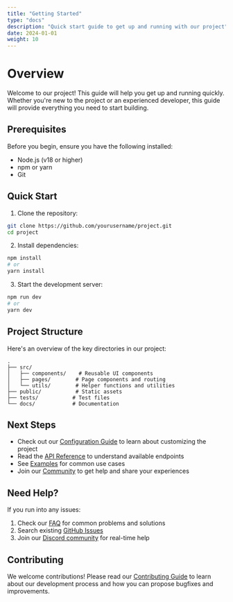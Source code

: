```yaml
---
title: "Getting Started"
type: "docs" 
description: "Quick start guide to get up and running with our project"
date: 2024-01-01
weight: 10
---
```


# Overview

Welcome to our project! This guide will help you get up and running quickly. Whether you're new to the project or an experienced developer, this guide will provide everything you need to start building.

## Prerequisites

Before you begin, ensure you have the following installed:

- Node.js (v18 or higher)
- npm or yarn
- Git

## Quick Start

1. Clone the repository:

```bash
git clone https://github.com/yourusername/project.git
cd project
```

2. Install dependencies:

```bash
npm install
# or
yarn install
```

3. Start the development server:

```bash
npm run dev
# or
yarn dev
```

## Project Structure

Here's an overview of the key directories in our project:

```
.
├── src/
│   ├── components/    # Reusable UI components
│   ├── pages/        # Page components and routing
│   └── utils/        # Helper functions and utilities
├── public/           # Static assets
├── tests/           # Test files
└── docs/            # Documentation
```

## Next Steps

- Check out our [Configuration Guide](/docs/configuration) to learn about customizing the project
- Read the [API Reference](/api) to understand available endpoints
- See [Examples](/examples) for common use cases
- Join our [Community](/community) to get help and share your experiences

## Need Help?

If you run into any issues:

1. Check our [FAQ](/faq) for common problems and solutions
2. Search existing [GitHub Issues](https://github.com/yourusername/project/issues)
3. Join our [Discord community](https://discord.gg/yourproject) for real-time help

## Contributing

We welcome contributions! Please read our [Contributing Guide](/contributing) to learn about our development process and how you can propose bugfixes and improvements.